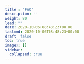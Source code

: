 ```yaml
---
title : "FAQ"
description: ""
weight: 80
lead: ""
date: 2020-10-06T08:48:23+00:00
lastmod: 2020-10-06T08:48:23+00:00
draft: false
toc: true
images: []
sidebar:
  collapsed: true
---
```


